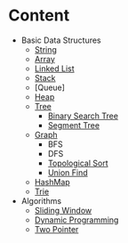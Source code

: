 # Content
- Basic Data Structures
  - [String](https://github.com/rexbean/L/blob/master/Type/String.md)
  - [Array](https://github.com/rexbean/L/blob/master/Type/Array.md)
  - [Linked List](https://github.com/rexbean/L/blob/master/Type/LinkedList/LinkedList.md)
  - [Stack](https://github.com/rexbean/L/blob/master/Type/Stack.md)
  - [Queue]
  - [Heap](https://github.com/rexbean/L/blob/master/Type/Heap.md)
  - [Tree](https://github.com/rexbean/L/blob/master/Type/Tree/Tree.md)
    - [Binary Search Tree](https://github.com/rexbean/L/blob/master/Type/Tree/BST.md)
    - [Segment Tree](https://github.com/rexbean/L/blob/master/Type/Tree/SegmentTree.md)
  - [Graph](https://github.com/rexbean/L/blob/master/Type/Graph/Graph.md)
    - BFS
    - DFS
    - [Topological Sort](https://github.com/rexbean/L/blob/master/Type/Graph/TopologicalSort.md)
    - [Union Find](https://github.com/rexbean/L/blob/master/Type/Graph/UnionFind.md)
  - [HashMap](https://github.com/rexbean/L/blob/master/Type/HashMap/HashMap.md)
  - [Trie](https://github.com/rexbean/L/blob/master/Type/Trie/Trie.md)
- Algorithms
  - [Sliding Window](https://github.com/rexbean/L/blob/master/Type/HashMap/SlidingWindow.md)
  - [Dynamic Programming](https://github.com/rexbean/L/blob/master/Type/DP.md)
  - [Two Pointer](https://github.com/rexbean/L/blob/master/Type/TwoPointer.md)
